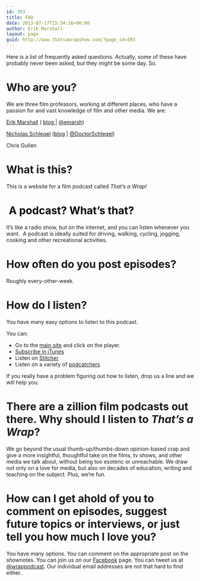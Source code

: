 ```yaml
---
id: 393
title: FAQ
date: 2013-07-17T15:34:16+00:00
author: Erik Marshall
layout: page
guid: http://www.thatsawrapshow.com/?page_id=393
---
```

Here is a list of frequently asked questions. Actually, some of these have probably never been asked, but they might be some day. So.

# Who are you?

We are three film professors, working at different places, who have a passion for and vast knowledge of film and other media. We are:

[Erik Marshall](http://www.erikmarshall.net) ( [blog ](http://www.erikmarshall.net/blog)| [@emarsh](http://www.twitter.com/emarsh))

<a href="http://nick.gstreetmedia.com/courses/" target="_blank">Nicholas Schlegel</a> (<a href="http://doctornick.net" target="_blank">blog</a> | <a href="https://twitter.com/DoctorSchlegel" target="_blank">@DoctorSchlegel</a>)

Chris Gullen

# **What is this?**

This is a website for a film podcast called _That&#8217;s a Wrap!_

# <span style="color: #000000; font-weight: bold;"> A podcast? What&#8217;s that?</span>

It&#8217;s like a radio show, but on the internet, and you can listen whenever you want.  A podcast is ideally suited for driving, walking, cycling, jogging, cooking and other recreational activities.

# How often do you post episodes?

Roughly every-other-week.

# How do I listen?

You have many easy options to listen to this podcast.

You can:

  * Go to the [main site](http://www.thatsawrap.com) and click on the player.
  * [Subscribe in iTunes](http://click.linksynergy.com/fs-bin/stat?id=xb/l*jUH5Ow&offerid=146261&type=3&subid=0&tmpid=1826&RD_PARM1=https%253A%252F%252Fitunes.apple.com%252Fus%252Fpodcast%252Fthats-a-wrap!%252Fid638015669%253Fmt%253D2%2526uo%253D4%2526partnerId%253D30)
  * Listen on [Stitcher](http://www.stitcher.com/s?eid=25854456&refid=stpr)
  * Listen on a variety of [podcatchers](https://en.wikipedia.org/wiki/List_of_podcatchers)

If you really have a problem figuring out how to listen, drop us a line and we will help you.

# There are a zillion film podcasts out there. Why should I listen to _That&#8217;s a Wrap_?

We go beyond the usual thumb-up/thumbs-down opinion-based crap and give a more insightful, thoughtful take on the films, tv shows, and other media we talk about, without being too esoteric or unreachable. We draw not only on a love for media, but also on decades of education, writing and teaching on the subject. Plus, we&#8217;re fun.

# How can I get ahold of you to comment on episodes, suggest future topics or interviews, or just tell you how much I love you?

You have many options. You can comment on the appropriate post on the shownotes. You can join us on our <a href="https://www.facebook.com/thatsawrappodcast?" target="_blank">Facebook</a> page. You can tweet us at [@wrappodcast](http://www.twitter.com/wrappodcast). Our individual email addresses are not that hard to find either.

&nbsp;

&nbsp;